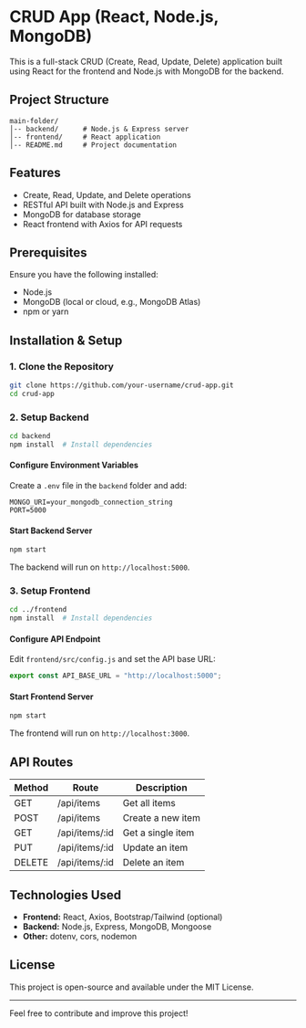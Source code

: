 # CRUD App (React, Node.js, MongoDB)

This is a full-stack CRUD (Create, Read, Update, Delete) application built using React for the frontend and Node.js with MongoDB for the backend.

## Project Structure
```
main-folder/
│-- backend/      # Node.js & Express server
│-- frontend/     # React application
│-- README.md     # Project documentation
```

## Features
- Create, Read, Update, and Delete operations
- RESTful API built with Node.js and Express
- MongoDB for database storage
- React frontend with Axios for API requests

## Prerequisites
Ensure you have the following installed:
- Node.js
- MongoDB (local or cloud, e.g., MongoDB Atlas)
- npm or yarn

## Installation & Setup

### 1. Clone the Repository
```bash
git clone https://github.com/your-username/crud-app.git
cd crud-app
```

### 2. Setup Backend
```bash
cd backend
npm install  # Install dependencies
```

#### Configure Environment Variables
Create a `.env` file in the `backend` folder and add:
```
MONGO_URI=your_mongodb_connection_string
PORT=5000
```

#### Start Backend Server
```bash
npm start
```
The backend will run on `http://localhost:5000`.

### 3. Setup Frontend
```bash
cd ../frontend
npm install  # Install dependencies
```

#### Configure API Endpoint
Edit `frontend/src/config.js` and set the API base URL:
```js
export const API_BASE_URL = "http://localhost:5000";
```

#### Start Frontend Server
```bash
npm start
```
The frontend will run on `http://localhost:3000`.

## API Routes
| Method | Route          | Description             |
|--------|--------------|-------------------------|
| GET    | /api/items   | Get all items           |
| POST   | /api/items   | Create a new item       |
| GET    | /api/items/:id | Get a single item       |
| PUT    | /api/items/:id | Update an item         |
| DELETE | /api/items/:id | Delete an item         |

## Technologies Used
- **Frontend:** React, Axios, Bootstrap/Tailwind (optional)
- **Backend:** Node.js, Express, MongoDB, Mongoose
- **Other:** dotenv, cors, nodemon

## License
This project is open-source and available under the MIT License.

---
Feel free to contribute and improve this project!


